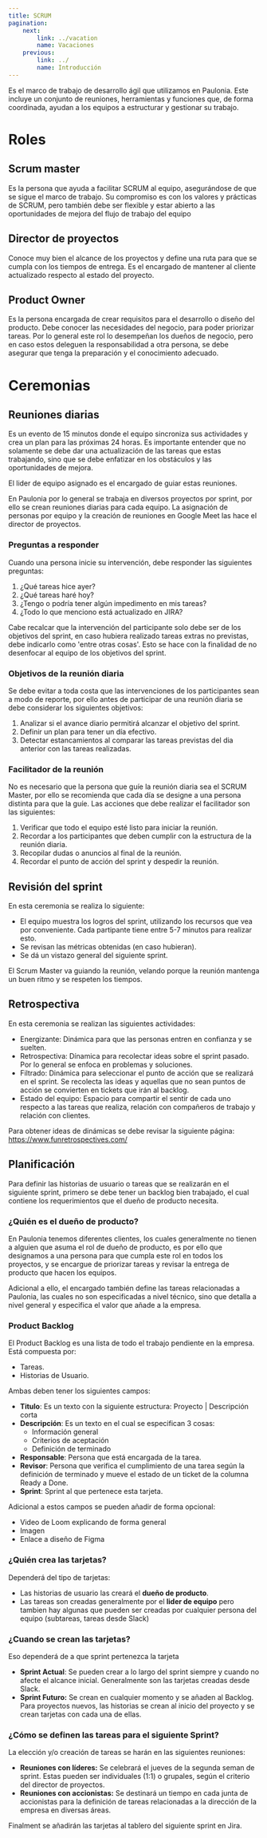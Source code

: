```yaml
---
title: SCRUM
pagination:
    next:
        link: ../vacation
        name: Vacaciones
    previous:
        link: ../
        name: Introducción
---
```


Es el marco de trabajo de desarrollo ágil que utilizamos en Paulonia. Este incluye un conjunto de reuniones, herramientas y funciones que, de forma coordinada, ayudan a los equipos a estructurar y gestionar su trabajo.

# Roles
## Scrum master
Es la persona que ayuda a facilitar SCRUM al equipo, asegurándose de que se sigue el marco de trabajo. Su compromiso es con los valores y prácticas de SCRUM, pero también debe ser flexible y estar abierto a las oportunidades de mejora del flujo de trabajo del equipo
## Director de proyectos
 Conoce muy bien el alcance de los proyectos y define una ruta para que se cumpla con los tiempos de entrega. Es el encargado de mantener al cliente actualizado respecto al estado del proyecto.
## Product Owner
Es la persona encargada de crear requisitos para el desarrollo o diseño del producto. Debe conocer las necesidades del negocio, para poder priorizar tareas. Por lo general este rol lo desempeñan los dueños de negocio, pero en caso estos deleguen la responsabilidad a otra persona, se debe asegurar que tenga la preparación y el conocimiento adecuado.


# Ceremonias

## Reuniones diarias

Es un evento de 15 minutos donde el equipo sincroniza sus actividades y crea un plan para las próximas 24 horas. Es importante entender que no solamente se debe dar una actualización de las tareas que estas trabajando, sino que se debe enfatizar en los obstáculos y las oportunidades de mejora. 

El lider de equipo asignado es el encargado de guiar estas reuniones.

En Paulonia por lo general se trabaja en diversos proyectos por sprint, por ello se crean reuniones diarias para cada equipo. La asignación de personas por equipo y la creación de reuniones en Google Meet las hace el director de proyectos.

### Preguntas a responder
Cuando una persona inicie su intervención, debe responder las siguientes preguntas:

 1. ¿Qué tareas hice ayer?
 2. ¿Qué tareas haré hoy?
 3. ¿Tengo o podría tener algún impedimento en mis tareas?
 4. ¿Todo lo que menciono está actualizado en JIRA?

Cabe recalcar que la intervención del participante solo debe ser de los objetivos del sprint, en caso hubiera realizado tareas extras no previstas, debe indicarlo como 'entre otras cosas'. Esto se hace con la finalidad de no desenfocar al equipo de los objetivos del sprint.

### Objetivos de la reunión diaria
Se debe evitar a toda costa que las intervenciones de los participantes sean a modo de reporte, por ello antes de participar de una reunión diaria se debe considerar los siguientes objetivos:

 1. Analizar si el avance diario permitirá alcanzar el objetivo del sprint.
 2. Definir un plan para tener un día efectivo.
 3. Detectar estancamientos al comparar las tareas previstas del dia anterior con las tareas realizadas.

### Facilitador de la reunión
No es necesario que la persona que guíe la reunión diaria sea el SCRUM Master, por ello se recomienda que cada día se designe a una persona distinta para que la guíe.
Las acciones que debe realizar el facilitador son las siguientes:
1. Verificar que todo el equipo esté listo para iniciar la reunión.
2. Recordar a los participantes que deben cumplir con la estructura de la reunión diaria.
3. Recopilar dudas o anuncios al final de la reunión.
4. Recordar el punto de acción del sprint y despedir la reunión.

## Revisión del sprint
En esta ceremonia se realiza lo siguiente:
- El equipo muestra los logros del sprint, utilizando los recursos que vea por conveniente. Cada partipante tiene entre 5-7 minutos para realizar esto.
- Se revisan las métricas obtenidas (en caso hubieran).
- Se dá un vistazo general del siguiente sprint.

El Scrum Master va guiando la reunión, velando porque la reunión mantenga un buen ritmo y se respeten los tiempos.

## Retrospectiva
En esta ceremonia se realizan las siguientes actividades:
- Energizante: Dinámica para que las personas entren en confianza y se suelten.
- Retrospectiva: Dínamica para recolectar ideas sobre el sprint pasado. Por lo general se enfoca en problemas y soluciones.
- Filtrado: Dinámica para seleccionar el punto de acción que se realizará en el sprint. Se recolecta las ideas y aquellas que no sean puntos de acción se convierten en tickets que irán al backlog.
- Estado del equipo: Espacio para compartir el sentir de cada uno respecto a las tareas que realiza, relación con compañeros de trabajo y relación con clientes.

Para obtener ideas de dinámicas se debe revisar la siguiente página:
https://www.funretrospectives.com/

## Planificación
Para definir las historias de usuario o tareas que se realizarán en el siguiente sprint, primero se debe tener un backlog bien trabajado, el cual contiene los requerimientos que el dueño de producto necesita.
### ¿Quién es el dueño de producto?
En Paulonia tenemos diferentes clientes, los cuales generalmente no tienen a alguien que asuma el rol de dueño de producto, es por ello que designamos a una persona para que cumpla este rol en todos los proyectos, y se encargue de priorizar tareas y revisar la entrega de producto que hacen los equipos.

Adicional a ello, el encargado también define las tareas relacionadas a Paulonia, las cuales no son especificadas a nivel técnico, sino que detalla a nivel general y especifica el valor que añade a la empresa.

### Product Backlog
El Product Backlog es una lista de todo el trabajo pendiente en la empresa. Está compuesta por:
 - Tareas.
 - Historias de Usuario.
 
Ambas deben tener los siguientes campos:
- **Titulo**: Es un texto con la siguiente estructura: Proyecto \| Descripción corta 
- **Descripción**: Es un texto en el cual se especifican 3 cosas:
	- Información general
	- Criterios de aceptación
	- Definición de terminado
 - **Responsable**: Persona que está encargada de la tarea.
 - **Revisor**: Persona que verifica el cumplimiento de una tarea según la definición de terminado y mueve el estado de un ticket de la columna Ready a Done.
 - **Sprint**: Sprint al que pertenece esta tarjeta.

Adicional a estos campos se pueden añadir de forma opcional:
- Video de Loom explicando de forma general
- Imagen
- Enlace a diseño de Figma

### ¿Quién crea las tarjetas?
Dependerá del tipo de tarjetas:
- Las historias de usuario las creará el **dueño de producto**.
- Las tareas son creadas generalmente por el **lider de equipo** pero tambien hay algunas que pueden ser creadas por cualquier persona del equipo (subtareas, tareas desde Slack)

### ¿Cuando se crean las tarjetas?
Eso dependerá de a que sprint pertenezca la tarjeta
- **Sprint  Actual**: Se pueden crear a lo largo del sprint siempre y cuando no afecte el alcance inicial. Generalmente son las tarjetas creadas desde Slack.
- **Sprint Futuro:** Se crean en cualquier momento y se añaden al Backlog.
Para proyectos nuevos, las historias se crean al inicio del proyecto y se crean tarjetas con cada una de ellas.

### ¿Cómo se definen las tareas para el siguiente Sprint?
La elección y/o creación de tareas se harán en las siguientes reuniones:
- **Reuniones con líderes:** Se celebrará el jueves de la segunda seman de sprint. Estas pueden ser individuales (1:1) o grupales, según el criterio del director de proyectos.
- **Reuniones con accionistas:** Se destinará un tiempo en cada junta de accionistas para la definición de tareas relacionadas a la dirección de la empresa en diversas áreas.

Finalment se añadirán las tarjetas al tablero del siguiente sprint en Jira.


